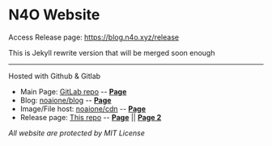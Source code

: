 # N4O Website

Access Release page: https://blog.n4o.xyz/release

This is Jekyll rewrite version that will be merged soon enough

---

Hosted with Github & Gitlab
- Main Page: [GitLab repo](https://gitlab.com/noaione/noaione.gitlab.io) -- **[Page](https://n4o.xyz)**
- Blog: [noaione/blog](https://github.com/noaione/blog) -- **[Page](https://blog.n4o.xyz/blog)**
- Image/File host: [noaione/cdn](https://github.com/noaione/cdn) -- **[Page](https://p.n4o.xyz)**
- Release page: [This repo](#) -- **[Page](https://blog.n4o.xyz)** || **[Page 2](https://blog.n4o.xyz/release)**


*All website are protected by MIT License*
